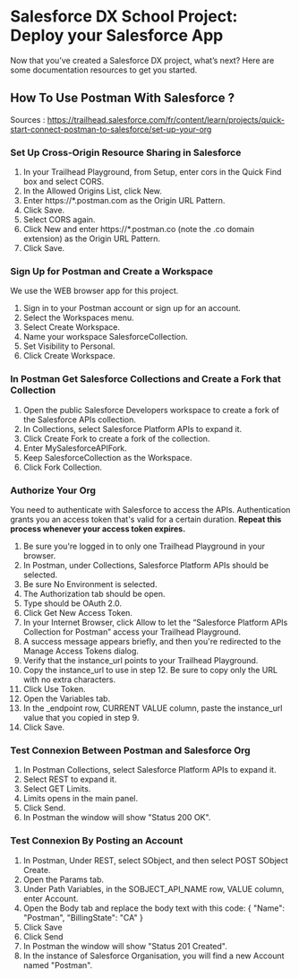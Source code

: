 # Salesforce DX School Project: Deploy your Salesforce App

Now that you’ve created a Salesforce DX project, what’s next? Here are some documentation resources to get you started.

## How To Use Postman With Salesforce ?

Sources : https://trailhead.salesforce.com/fr/content/learn/projects/quick-start-connect-postman-to-salesforce/set-up-your-org

### Set Up Cross-Origin Resource Sharing in Salesforce

1. In your Trailhead Playground, from Setup, enter cors in the Quick Find box and select CORS.
2. In the Allowed Origins List, click New.
3. Enter https://*.postman.com as the Origin URL Pattern.
4. Click Save.
5. Select CORS again.
6. Click New and enter https://*.postman.co (note the .co domain extension) as the Origin URL Pattern.
7. Click Save.

### Sign Up for Postman and Create a Workspace

We use the WEB browser app for this project.

1. Sign in to your Postman account or sign up for an account.
2. Select the Workspaces menu.
3. Select Create Workspace.
4. Name your workspace SalesforceCollection.
5. Set Visibility to Personal.
6. Click Create Workspace.

### In Postman Get Salesforce Collections and Create a Fork that Collection

1. Open the public Salesforce Developers workspace to create a fork of the Salesforce APIs collection.
2. In Collections, select Salesforce Platform APIs to expand it.
3. Click Create Fork to create a fork of the collection.
4. Enter MySalesforceAPIFork.
5. Keep SalesforceCollection as the Workspace.
6. Click Fork Collection.

### Authorize Your Org

You need to authenticate with Salesforce to access the APIs. Authentication grants you an access token that's valid for a certain duration. **Repeat this process whenever your access token expires.**

1. Be sure you're logged in to only one Trailhead Playground in your browser.
2. In Postman, under Collections, Salesforce Platform APIs should be selected.
3. Be sure No Environment is selected.
4. The Authorization tab should be open.
5. Type should be OAuth 2.0.
6. Click Get New Access Token.
7. In your Internet Browser, click Allow to let the “Salesforce Platform APIs Collection for Postman” access your Trailhead Playground.
8. A success message appears briefly, and then you're redirected to the Manage Access Tokens dialog. 
9. Verify that the instance_url points to your Trailhead Playground.
10. Copy the instance_url to use in step 12. Be sure to copy only the URL with no extra characters.
11. Click Use Token.
12. Open the Variables tab.
13. In the _endpoint row, CURRENT VALUE column, paste the instance_url value that you copied in step 9.
14. Click Save.
### Test Connexion Between Postman and Salesforce Org
1. In Postman Collections, select Salesforce Platform APIs to expand it.
2. Select REST to expand it.
3. Select GET Limits.
4. Limits opens in the main panel.
5. Click Send. 
6. In Postman the window will show "Status 200 OK".
### Test Connexion By Posting an Account
1. In Postman, Under REST, select SObject, and then select POST SObject Create.
2. Open the Params tab.
3. Under Path Variables, in the SOBJECT_API_NAME row, VALUE column, enter Account.
4. Open the Body tab and replace the body text with this code: 
{
  "Name": "Postman",
  "BillingState": "CA"
}
5. Click Save
6. Click Send
7. In Postman the window will show "Status 201 Created".
8. In the instance of Salesforce Organisation, you will find a new Account named "Postman".


